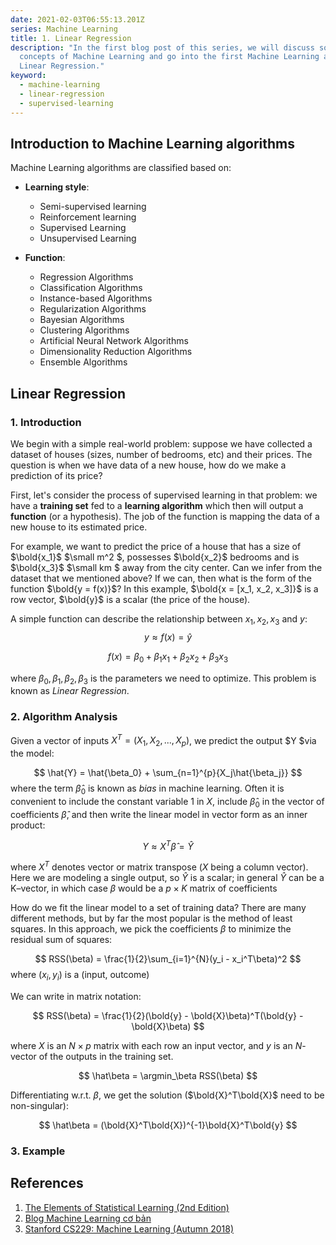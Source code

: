 ```yaml
---
date: 2021-02-03T06:55:13.201Z
series: Machine Learning
title: 1. Linear Regression
description: "In the first blog post of this series, we will discuss some basic
  concepts of Machine Learning and go into the first Machine Learning algorithm:
  Linear Regression."
keyword:
  - machine-learning
  - linear-regression
  - supervised-learning
---
```

## Introduction to Machine Learning algorithms

Machine Learning algorithms are classified based on:

* **Learning style**:

  * Semi-supervised learning
  * Reinforcement learning
  * Supervised Learning
  * Unsupervised Learning
* **Function**:

  * Regression Algorithms
  * Classification Algorithms
  * Instance-based Algorithms
  * Regularization Algorithms
  * Bayesian Algorithms
  * Clustering Algorithms
  * Artificial Neural Network Algorithms
  * Dimensionality Reduction Algorithms
  * Ensemble Algorithms

## Linear Regression

### 1. Introduction
We begin with a simple real-world problem: suppose we have collected a dataset of houses (sizes, number of bedrooms, etc) and their prices. The question is when we have data of a new house, how do we make a prediction of its price?

First, let's consider the process of supervised learning in that problem: we have a **training set** fed to a **learning algorithm** which then will output a **function** (or a hypothesis). The job of the function is mapping the data of a new house to its estimated price.

For example, we want to predict the price of a house that has a size of $\bold{x_1}$ $\small m^2 $, possesses $\bold{x_2}$ bedrooms and is $\bold{x_3}$ $\small km $ away from the city center. Can we infer from the dataset that we mentioned above? If we can, then what is the form of the function $\bold{y = f(x)}$? In this example, $\bold{x = [x_1, x_2, x_3]}$ is a row vector, $\bold{y}$ is a scalar (the price of the house).

A simple function can describe the relationship between $x_1, x_2,x_3$ and $y$:
$$
y \approx f(x)  = \hat{y}
$$

$$
f(x) = \beta_0 + \beta_1x_1 + \beta_2x_2 + \beta_3x_3
$$

where $\beta_0, \beta_1, \beta_2, \beta_3$ is the parameters we need to optimize. This problem is known as *Linear Regression*.



### 2. Algorithm Analysis

Given a vector of inputs $X^T = (X_1, X_2, ..., X_p)$, we predict the output $Y $via the model:

$$
\hat{Y} = \hat{\beta_0} + \sum_{n=1}^{p}{X_j\hat{\beta_j}}
$$
where the term $\hat\beta_0$ is known as *bias* in machine learning. Often it is convenient to include the constant variable 1 in $X$, include $\hat\beta_0$ in
the vector of coefficients $\hat\beta$, and then write the linear model in vector form as an inner product:

$$
Y \approx X^{T}\hat{\beta}  = \hat{Y}
$$

where $X^T$ denotes vector or matrix transpose ($X$ being a column vector).
Here we are modeling a single output, so $\hat Y$ is a scalar; in general $\hat Y$ can be a K–vector, in which case $\beta$ would be a $p×K$ matrix of coefficients

How do we fit the linear model to a set of training data? There are
many different methods, but by far the most popular is the method of
least squares. In this approach, we pick the coefficients $\beta$ to minimize the
residual sum of squares:

$$
RSS(\beta) = \frac{1}{2}\sum_{i=1}^{N}(y_i - x_i^T\beta)^2
$$
where $(x_i,y_i)$ is a (input, outcome)

We can write in matrix notation:

$$
RSS(\beta) = \frac{1}{2}(\bold{y} - \bold{X}\beta)^T(\bold{y} - \bold{X}\beta)
$$

where $X$ is an $N × p$ matrix with each row an input vector, and $y$ is an
$N$-vector of the outputs in the training set. 

$$
\hat\beta = \argmin_\beta RSS(\beta)
$$

Differentiating w.r.t. $\beta$, we get the solution ($\bold{X}^T\bold{X}$ need to be non-singular):

$$
\hat\beta = (\bold{X}^T\bold{X})^{-1}\bold{X}^T\bold{y} 
$$
### 3. Example
## References

1. [The Elements of Statistical Learning (2nd Edition)](https://web.stanford.edu/~hastie/Papers/ESLII.pdf)
2. [Blog Machine Learning cơ bản](https://machinelearningcoban.com/2016/12/28/linearregression/)
3. [Stanford CS229: Machine Learning (Autumn 2018)](http://cs229.stanford.edu/)